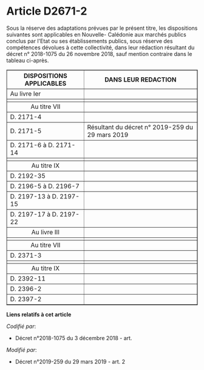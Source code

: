 # Article D2671-2

Sous la réserve des adaptations prévues par le présent titre, les dispositions suivantes sont applicables en Nouvelle-
Calédonie aux marchés publics conclus par l'Etat ou ses établissements publics, sous réserve des compétences dévolues à cette
collectivité, dans leur rédaction résultant du décret n° 2018-1075 du 26 novembre 2018, sauf mention contraire dans le
tableau ci-après.

<table border="1">
  <tbody>
    <tr>
      <th>DISPOSITIONS APPLICABLES</th>
      <th>DANS LEUR REDACTION</th>
    </tr>
    <tr>
      <td align="left">Au livre Ier</td>
      <td align="left">
    </td></tr>
    <tr>
      <td align="left">
      </td><td align="left">
    </td></tr>
    <tr>
      <td align="center">Au titre VII</td>
      <td align="left">
    </td></tr>
    <tr>
      <td align="left">D. 2171-4</td>
      <td align="left">
    </td></tr>
    <tr>
      <td align="left">D. 2171-5</td>
      <td align="left">Résultant du décret n° 2019-259 du 29 mars 2019</td>
    </tr>
    <tr>
      <td align="left">D. 2171-6 à D. 2171-14</td>
      <td align="left">
    </td></tr>
    <tr>
      <td align="left">
      </td><td align="left">
    </td></tr>
    <tr>
      <td align="center">Au titre IX</td>
      <td align="left">
    </td></tr>
    <tr>
      <td align="left">D. 2192-35</td>
      <td align="left">
    </td></tr>
    <tr>
      <td align="left">D. 2196-5 à D. 2196-7</td>
      <td align="left">
    </td></tr>
    <tr>
      <td align="left">D. 2197-13 à D. 2197-15</td>
      <td align="left">
    </td></tr>
    <tr>
      <td align="left">D. 2197-17 à D. 2197-22</td>
      <td align="left">
    </td></tr>
    <tr>
      <td align="center">Au livre III</td>
      <td align="left">
    </td></tr>
    <tr>
      <td align="left">
      </td><td align="left">
    </td></tr>
    <tr>
      <td align="center">Au titre VII</td>
      <td align="left">
    </td></tr>
    <tr>
      <td align="left">D. 2371-3</td>
      <td align="left">
    </td></tr>
    <tr>
      <td align="left">
      </td><td align="left">
    </td></tr>
    <tr>
      <td align="center">Au titre IX</td>
      <td align="left">
    </td></tr>
    <tr>
      <td align="left">D. 2392-11</td>
      <td align="left">
    </td></tr>
    <tr>
      <td align="left">D. 2396-2</td>
      <td align="left">
    </td></tr>
    <tr>
      <td align="left">D. 2397-2</td>
      <td align="left">
    </td></tr>
  </tbody>
</table>

**Liens relatifs à cet article**

_Codifié par_:

  - Décret n°2018-1075 du 3 décembre 2018 - art.

_Modifié par_:

  - Décret n°2019-259 du 29 mars 2019 - art. 2
